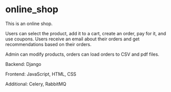 # online_shop

This is an online shop.

Users can select the product, add it to a cart, create an order, pay for it, and use coupons. Users receive an email about their orders and get recommendations based on their orders.

Admin can modify products, orders can load orders to CSV and pdf files.

Backend: Django

Frontend: JavaScript, HTML, CSS

Additional: Celery, RabbitMQ
